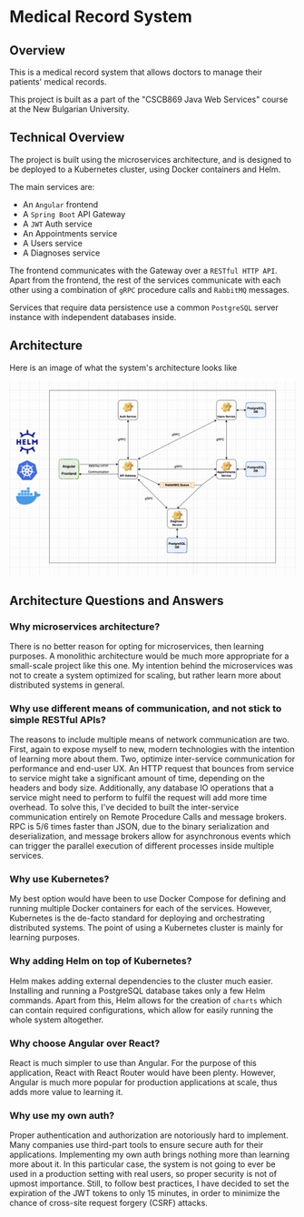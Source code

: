 # Medical Record System

## Overview

This is a medical record system that allows doctors to manage their patients' medical records.

This project is built as a part of the "CSCB869 Java Web Services" course at the New Bulgarian University.

## Technical Overview

The project is built using the microservices architecture, and is designed to be deployed to a Kubernetes cluster,
using Docker containers and Helm.

The main services are:
 - An `Angular` frontend
 - A `Spring Boot` API Gateway
 - A `JWT` Auth service
 - An Appointments service
 - A Users service
 - A Diagnoses service

The frontend communicates with the Gateway over a `RESTful HTTP API`. Apart from the frontend, the rest of the
services communicate with each other using a combination of `gRPC` procedure calls and `RabbitMQ` messages.

Services that require data persistence use a common `PostgreSQL` server instance with independent databases inside.

## Architecture

Here is an image of what the system's architecture looks like

![image-of-system-architecture](docs/architecture.png)

## Architecture Questions and Answers

### Why microservices architecture?
There is no better reason for opting for microservices, then learning purposes. A monolithic architecture would be
much more appropriate for a small-scale project like this one. My intention behind the microservices was not to
create a system optimized for scaling, but rather learn more about distributed systems in general.

### Why use different means of communication, and not stick to simple RESTful APIs?
The reasons to include multiple means of network communication are two. First, again to expose myself to new,
modern technologies with the intention of learning more about them. Two, optimize inter-service communication for
performance and end-user UX. An HTTP request that bounces from service to service might take a significant amount
of time, depending on the headers and body size. Additionally, any database IO operations that a service might need
to perform to fulfil the request will add more time overhead. To solve this, I've decided to built the
inter-service communication entirely on Remote Procedure Calls and message brokers. RPC is 5/6 times faster than
JSON, due to the binary serialization and deserialization, and message brokers allow for asynchronous events which
can trigger the parallel execution of different processes inside multiple services.

### Why use Kubernetes?
My best option would have been to use Docker Compose for defining and running multiple Docker containers for each
of the services. However, Kubernetes is the de-facto standard for deploying and orchestrating distributed systems.
The point of using a Kubernetes cluster is mainly for learning purposes. 

### Why adding Helm on top of Kubernetes?
Helm makes adding external dependencies to the cluster much easier. Installing and running a PostgreSQL database
takes only a few Helm commands. Apart from this, Helm allows for the creation of `charts` which can contain
required configurations, which allow for easily running the whole system altogether.

### Why choose Angular over React?
React is much simpler to use than Angular. For the purpose of this application, React with React Router would have
been plenty. However, Angular is much more popular for production applications at scale, thus adds more value to
learning it.

### Why use my own auth?
Proper authentication and authorization are notoriously hard to implement. Many companies use third-part tools to
ensure secure auth for their applications. Implementing my own auth brings nothing more than learning more about
it. In this particular case, the system is not going to ever be used in a production setting with real users, so
proper security is not of upmost importance. Still, to follow best practices, I have decided to set the expiration
of the JWT tokens to only 15 minutes, in order to minimize the chance of cross-site request forgery (CSRF) attacks.